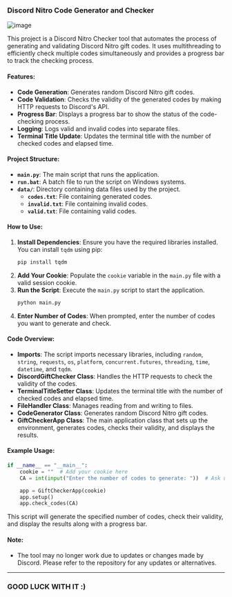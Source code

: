 
### Discord Nitro Code Generator and Checker

![image](https://github.com/user-attachments/assets/a5958211-6ed8-4dd9-9756-36cabc115007)

This project is a Discord Nitro Checker tool that automates the process of generating and validating Discord Nitro gift codes. It uses multithreading to efficiently check multiple codes simultaneously and provides a progress bar to track the checking process.

#### Features:
- **Code Generation**: Generates random Discord Nitro gift codes.
- **Code Validation**: Checks the validity of the generated codes by making HTTP requests to Discord's API.
- **Progress Bar**: Displays a progress bar to show the status of the code-checking process.
- **Logging**: Logs valid and invalid codes into separate files.
- **Terminal Title Update**: Updates the terminal title with the number of checked codes and elapsed time.

#### Project Structure:
- **`main.py`**: The main script that runs the application.
- **`run.bat`**: A batch file to run the script on Windows systems.
- **`data/`**: Directory containing data files used by the project.
  - **`codes.txt`**: File containing generated codes.
  - **`invalid.txt`**: File containing invalid codes.
  - **`valid.txt`**: File containing valid codes.

#### How to Use:
1. **Install Dependencies**: Ensure you have the required libraries installed. You can install `tqdm` using pip:
   ```sh
   pip install tqdm
   ```
2. **Add Your Cookie**: Populate the `cookie` variable in the `main.py` file with a valid session cookie.
3. **Run the Script**: Execute the `main.py` script to start the application.
   ```sh
   python main.py
   ```
4. **Enter Number of Codes**: When prompted, enter the number of codes you want to generate and check.

#### Code Overview:
- **Imports**: The script imports necessary libraries, including `random`, `string`, `requests`, `os`, `platform`, `concurrent.futures`, `threading`, `time`, `datetime`, and `tqdm`.
- **DiscordGiftChecker Class**: Handles the HTTP requests to check the validity of the codes.
- **TerminalTitleSetter Class**: Updates the terminal title with the number of checked codes and elapsed time.
- **FileHandler Class**: Manages reading from and writing to files.
- **CodeGenerator Class**: Generates random Discord Nitro gift codes.
- **GiftCheckerApp Class**: The main application class that sets up the environment, generates codes, checks their validity, and displays the results.

#### Example Usage:
```python
if __name__ == "__main__":
    cookie = ""  # Add your cookie here
    CA = int(input("Enter the number of codes to generate: "))  # Ask user for the number of codes to generate

    app = GiftCheckerApp(cookie)
    app.setup()
    app.check_codes(CA)
```

This script will generate the specified number of codes, check their validity, and display the results along with a progress bar.

#### Note:
- The tool may no longer work due to updates or changes made by Discord. Please refer to the repository for any updates or alternatives.

---

### GOOD LUCK WITH IT :)
